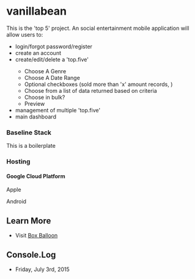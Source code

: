 <h1>vanillabean</h1>

This is the 'top 5' project. An social entertainment mobile application will allow users to:

<ul>
	<li>login/forgot password/register</li>
	<li>create an account</li>
	<li>create/edit/delete a 'top.five'</li>
		<ul>
			<li>Choose A Genre</li>
			<li>Choose A Date Range</li>
			<li>Optional checkboxes (sold more than 'x' amount records, )</li>
			<li>Choose from a list of data returned based on criteria</li>
			<li>Choose in bulk?</li>
			<li>Preview</li>
		</ul>
	<li>management of multiple 'top.five'</li>
	<li>main dashboard</li>

	
</ul>



<h3>Baseline Stack</h3>
<p>
	This is a boilerplate
</p>

<h3>Hosting</h3>
<h4>Google Cloud Platform</h4>

Apple

Android

<h2>Learn More</h2>
<ul>
<li>Visit <a href="http://www.boxballoon.com" id="" title="UI/UX Development Firm, Dallas, TX">Box Balloon</a></li>
</ul>


<h2>Console.Log</h2>
<ul>
	<li>Friday, July 3rd, 2015</li>
</ul>
